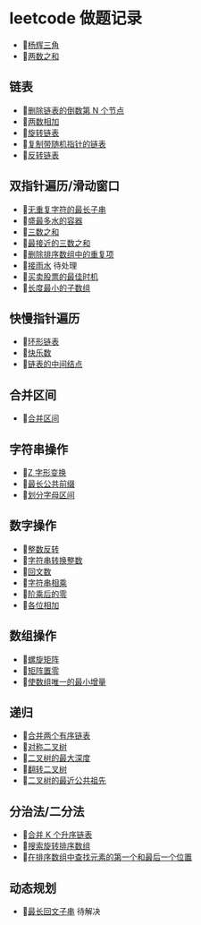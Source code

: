 # leetcode 做题记录

- 🔗[杨辉三角](https://github.com/fivejokers/alg/blob/main/1.js)
- 🔗[两数之和](https://github.com/fivejokers/alg/blob/main/2.js)

## 链表

- 🔗[删除链表的倒数第 N 个节点](https://github.com/fivejokers/alg/blob/main/3.js)
- 🔗[两数相加](https://github.com/fivejokers/alg/blob/main/4.js)
- 🔗[旋转链表](https://github.com/fivejokers/alg/blob/main/5.js)
- 🔗[复制带随机指针的链表](https://github.com/fivejokers/alg/blob/main/6.js)
- 🔗[反转链表](https://github.com/fivejokers/alg/blob/main/7.js)

## 双指针遍历/滑动窗口

- 🔗[无重复字符的最长子串](https://github.com/fivejokers/alg/blob/main/8.js)
- 🔗[盛最多水的容器](https://github.com/fivejokers/alg/blob/main/9.js)
- 🔗[三数之和](https://github.com/fivejokers/alg/blob/main/10.js)
- 🔗[最接近的三数之和](https://github.com/fivejokers/alg/blob/main/11.js)
- 🔗[删除排序数组中的重复项](https://github.com/fivejokers/alg/blob/main/12.js)
- 🔗[接雨水](https://github.com/fivejokers/alg/blob/main/13.js) 待处理
- 🔗[买卖股票的最佳时机](https://github.com/fivejokers/alg/blob/main/14.js)
- 🔗[长度最小的子数组](https://github.com/fivejokers/alg/blob/main/15.js)

## 快慢指针遍历

- 🔗[环形链表](https://github.com/fivejokers/alg/blob/main/16.js)
- 🔗[快乐数](https://github.com/fivejokers/alg/blob/main/17.js)
- 🔗[链表的中间结点](https://github.com/fivejokers/alg/blob/main/18.js)

## 合并区间

- 🔗[合并区间](https://github.com/fivejokers/alg/blob/main/19.js)

## 字符串操作

- 🔗[Z 字形变换](https://github.com/fivejokers/alg/blob/main/20.js)
- 🔗[最长公共前缀](https://github.com/fivejokers/alg/blob/main/21.js)
- 🔗[划分字母区间](https://github.com/fivejokers/alg/blob/main/22.js)

## 数字操作

- 🔗[整数反转](https://github.com/fivejokers/alg/blob/main/23.js)
- 🔗[字符串转换整数 ](https://github.com/fivejokers/alg/blob/main/24.js)
- 🔗[回文数](https://github.com/fivejokers/alg/blob/main/25.js)
- 🔗[字符串相乘](https://github.com/fivejokers/alg/blob/main/26.js)
- 🔗[阶乘后的零](https://github.com/fivejokers/alg/blob/main/27.js)
- 🔗[各位相加](https://github.com/fivejokers/alg/blob/main/28.js)

## 数组操作

- 🔗[螺旋矩阵](https://github.com/fivejokers/alg/blob/main/29.js)
- 🔗[矩阵置零](https://github.com/fivejokers/alg/blob/main/30.js)
- 🔗[使数组唯一的最小增量](https://github.com/fivejokers/alg/blob/main/31.js)

## 递归

- 🔗[合并两个有序链表](https://github.com/fivejokers/alg/blob/main/34.js)
- 🔗[对称二叉树](https://github.com/fivejokers/alg/blob/main/35.js)
- 🔗[二叉树的最大深度](https://github.com/fivejokers/alg/blob/main/36.js)
- 🔗[翻转二叉树](https://github.com/fivejokers/alg/blob/main/37.js)
- 🔗[二叉树的最近公共祖先](https://github.com/fivejokers/alg/blob/main/38.js)

## 分治法/二分法

- 🔗[合并 K 个升序链表](https://github.com/fivejokers/alg/blob/main/39.js)
- 🔗[搜索旋转排序数组](https://github.com/fivejokers/alg/blob/main/40.js)
- 🔗[在排序数组中查找元素的第一个和最后一个位置](https://github.com/fivejokers/alg/blob/main/41.js)

## 动态规划

- 🔗[最长回文子串](https://github.com/fivejokers/alg/blob/main/42.js) 待解决

<!--
待解决
## 栈相关
20_有效的括号
32_最长有效括号
155_最小栈
224_基本计算器
316_去除重复字母
堆相关
215_数组中的第K个最大元素
347_前K个高频元素
-->
